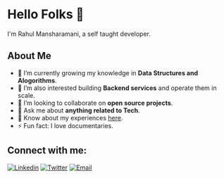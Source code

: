 

<!--
**rahulmansharamani14/rahulmansharamani14** is a ✨ _special_ ✨ repository because its `README.md` (this file) appears on your GitHub profile.

Here are some ideas to get you started:

- 🔭 I’m currently working on ...
- 🌱 I’m currently learning ...
- 👯 I’m looking to collaborate on ...
- 🤔 I’m looking for help with ...
- 💬 Ask me about ...
- 📫 How to reach me: ...
- 😄 Pronouns: ...
- ⚡ Fun fact: ...
-->


# Hello Folks 👋
I'm Rahul Mansharamani, a self taught developer.

## About Me

- 🔭 I’m currently growing my knowledge in **Data Structures and Alogorithms**.
- 🌱 I’m also interested building **Backend services** and operate them in scale.
- 👯 I’m looking to collaborate on **open source projects**.
- 💬 Ask me about **anything related to Tech**.
- 📄 Know about my experiences [here](https://drive.google.com/file/d/1b4eqBgigFBesR2ASzjBRy7SJT6gf2gHI/view?usp=sharing).
- ⚡ Fun fact: I love documentaries.


## Connect with me:

[![Linkedin](https://img.shields.io/badge/LinkedIn-blue.svg?style=for-the-badge&logo=linkedin)][linkedin]
[![Twitter](https://img.shields.io/badge/Twitter-skyblue.svg?style=for-the-badge&logo=twitter)][twitter]
[![Email](https://img.shields.io/badge/Email-gray?style=for-the-badge&logo=google-chat)](mailto:rahul2002aug@gmail.com)

<br />

[linkedin]: https://www.linkedin.com/in/mansharamani-rahul
[twitter]: https://twitter.com/mansharamani_14
